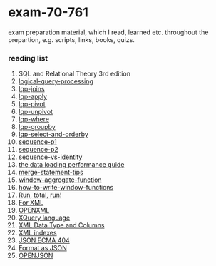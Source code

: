# exam-70-761

exam preparation material, which I read, learned etc. throughout the prepartion, e.g. scripts, links, books, quizs.

### reading list

1. SQL and Relational Theory 3rd edition
2. [logical-query-processing](http://sqlmag.com/sql-server/logical-query-processing-what-it-and-what-itmeans-you)
3. [lqp-joins](http://sqlmag.com/sql-server/logical-query-processing-clause-and-joins)
4. [lqp-apply](http://sqlmag.com/sql-server/logical-query-processing-clause-and-apply)
5. [lqp-pivot](http://sqlmag.com/sql-server/logical-query-processing-clause-and-pivot)
6. [lqp-unpivot](http://sqlmag.com/sql-server/logical-query-processing-part-5-clause-andunpivot)
7. [lqp-where](http://sqlmag.com/sql-server-2016/logical-query-processing-part-6-where-clause)
8. [lqp-groupby](http://sqlmag.com/sql-server/logical-query-processing-part-7-group-andhaving)
9. [lqp-select-and-orderby](http://sqlmag.com/sql-server/logical-query-processing-part-8-select-and-order)
10. [sequence-p1](https://www.itprotoday.com/sql-server/sequences-part-1)
11. [sequence-p2](https://www.itprotoday.com/sql-server/sequences-part-2)
12. [sequence-vs-identity](https://www.itprotoday.com/sql-server/sequence-and-identity-performance)
13. [the data loading performance guide](https://docs.microsoft.com/en-us/previous-versions/sql/sql-server-2008/dd425070(v=sql.100))
14. [merge-statement-tips](https://www.itprotoday.com/sql-server/merge-statement-tips)
15. [window-aggregate-function](https://www.itprotoday.com/sql-server/what-you-need-know-about-batch-mode-window-aggregate-operator-sql-server-2016-part-3)
16. [how-to-write-window-functions](http://sqlmag.com/sql-server-2012/microsoft-sql-server-2012-how-write-t-sql-window-functions-part-2)
17. [Run, total, run!](https://youtu.be/KM83eVqHHPA)
18. [For XML](https://docs.microsoft.com/en-us/sql/relational-databases/xml/for-xml-sql-server?view=sql-server-2017)
19. [OPENXML](https://docs.microsoft.com/en-us/sql/t-sql/functions/openxml-transact-sql?view=sql-server-2017)
20. [XQuery language](https://docs.microsoft.com/en-us/sql/xquery/xquery-language-reference-sql-server?view=sql-server-2017)
21. [XML Data Type and Columns](https://docs.microsoft.com/en-us/sql/relational-databases/xml/xml-data-type-and-columns-sql-server?view=sql-server-2017)
22. [XML indexes](https://docs.microsoft.com/en-us/sql/relational-databases/xml/xml-indexes-sql-server?view=sql-server-2017)
23. [JSON ECMA 404](http://www.ecma-international.org/publications/files/ECMA-ST/ECMA-404.pdf)
24. [Format as JSON](https://docs.microsoft.com/en-us/sql/relational-databases/json/format-query-results-as-json-with-for-json-sql-server?view=sql-server-2017)
25. [OPENJSON](https://docs.microsoft.com/en-us/sql/t-sql/functions/openjson-transact-sql?view=sql-server-2017)

